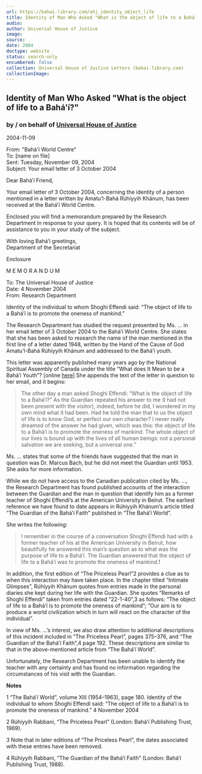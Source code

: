 ```yaml
---
url: https://bahai-library.com/uhj_identity_object_life
title: Identity of Man Who Asked "What is the object of life to a Bahá'í?"
audio: 
author: Universal House of Justice
image: 
source: 
date: 2004
doctype: website
status: search-only
encumbered: false
collection: Universal House of Justice Letters (bahai-library.com)
collectionImage: 
---
```



## Identity of Man Who Asked "What is the object of life to a Bahá'í?"

### by / on behalf of [Universal House of Justice](https://bahai-library.com/author/Universal+House+of+Justice)

2004-11-09


From: "Bahá'í World Centre"  
To: \[name on file\]  
Sent: Tuesday, November 09, 2004  
Subject: Your email letter of 3 October 2004

Dear Bahá’í Friend,

Your email letter of 3 October 2004, concerning the identity of a person mentioned in a letter written by Amatu’l-Bahá Rúhíyyih Khánum, has been received at the Bahá’í World Centre.

Enclosed you will find a memorandum prepared by the Research Department in response to your query. It is hoped that its contents will be of assistance to you in your study of the subject.

With loving Bahá’í greetings,  
Department of the Secretariat

Enclosure

M E M O R A N D U M

To: The Universal House of Justice  
Date: 4 November 2004  
From: Research Department

Identity of the individual to whom Shoghi Effendi said: “The object of life to a Bahá’í is to promote the oneness of mankind.”

The Research Department has studied the request presented by Ms. ... in her email letter of 3 October 2004 to the Bahá’í World Centre. She states that she has been asked to research the name of the man mentioned in the first line of a letter dated 1948, written by the Hand of the Cause of God Amatu’l-Bahá Rúhíyyih Khánum and addressed to the Bahá’í youth.

This letter was apparently published many years ago by the National Spiritual Assembly of Canada under the title “What does It Mean to be a Bahá’í Youth”? \[online [here](http://bahai-library.com/khanum_letter_youth_1948)\] She appends the text of the letter in question to her email, and it begins:

> The other day a man asked Shoghi Effendi: “What is the object of life to a Bahá’í?” As the Guardian repeated his answer to me (I had not been present with the visitor), indeed, before he did, I wondered in my own mind what it had been. Had he told the man that to us the object of life is to know God, or perfect our own character? I never really dreamed of the answer he had given, which was this: the object of life to a Bahá’í is to promote the oneness of mankind. The whole object of our lives is bound up with the lives of all human beings: not a personal salvation we are seeking, but a universal one.”

Ms. ... states that some of the friends have suggested that the man in question was Dr. Marcus Bach, but he did not meet the Guardian until 1953. She asks for more information.

While we do not have access to the Canadian publication cited by Ms. ..., the Research Department has found published accounts of the interaction between the Guardian and the man in question that identify him as a former teacher of Shoghi Effendi’s at the American University in Beirut. The earliest reference we have found to date appears in Rúhíyyih Khánum’s article titled “The Guardian of the Bahá’í Faith” published in “The Bahá’í World”.

She writes the following:

> I remember in the course of a conversation Shoghi Effendi had with a former teacher of his at the American University in Beirut, how beautifully he answered this man’s question as to what was the purpose of life to a Bahá’í. The Guardian answered that the object of life to a Bahá’í was to promote the oneness of mankind.1

In addition, the first edition of “The Priceless Pearl”2 provides a clue as to when this interaction may have taken place. In the chapter titled “Intimate Glimpses”, Rúhíyyih Khánum quotes from entries made in the personal diaries she kept during her life with the Guardian. She quotes “Remarks of Shoghi Effendi” taken from entries dated “22-1-40”,3 as follows: “The object of life to a Bahá’í is to promote the oneness of mankind”; “Our aim is to produce a world civilization which in turn will react on the character of the individual”.

In view of Ms. ...’s interest, we also draw attention to additional descriptions of this incident included in “The Priceless Pearl”, pages 375–376, and “The Guardian of the Bahá’í Faith”,4 page 192. These descriptions are similar to that in the above-mentioned article from “The Bahá’í World”.

Unfortunately, the Research Department has been unable to identify the teacher with any certainty and has found no information regarding the circumstances of his visit with the Guardian.

**Notes**

1 “The Bahá’í World”, volume XIII (1954–1963), page 180. Identity of the individual to whom Shoghi Effendi said: “The object of life to a Bahá’í is to promote the oneness of mankind.” 4 November 2004

2 Rúhíyyih Rabbani, “The Priceless Pearl” (London: Bahá’í Publishing Trust, 1969).

3 Note that in later editions of “The Priceless Pearl”, the dates associated with these entries have been removed.

4 Rúhíyyih Rabbani, “The Guardian of the Bahá’í Faith” (London: Bahá’í Publishing Trust, 1988).